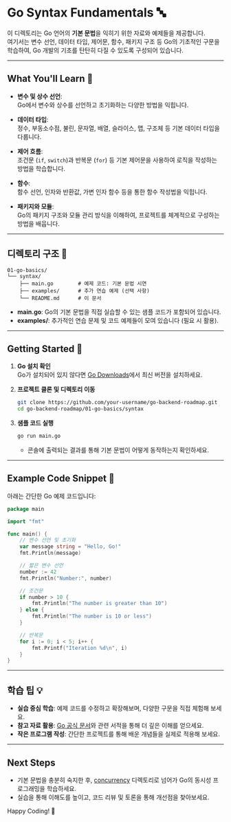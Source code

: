 # Go Syntax Fundamentals 🔤

이 디렉토리는 Go 언어의 **기본 문법**을 익히기 위한 자료와 예제들을 제공합니다.  
여기서는 변수 선언, 데이터 타입, 제어문, 함수, 패키지 구조 등 Go의 기초적인 구문을 학습하여, Go 개발의 기초를 탄탄히 다질 수 있도록 구성되어 있습니다.

---

## What You'll Learn 🎯

- **변수 및 상수 선언**:  
  Go에서 변수와 상수를 선언하고 초기화하는 다양한 방법을 익힙니다.
  
- **데이터 타입**:  
  정수, 부동소수점, 불린, 문자열, 배열, 슬라이스, 맵, 구조체 등 기본 데이터 타입을 다룹니다.
  
- **제어 흐름**:  
  조건문 (`if`, `switch`)과 반복문 (`for`) 등 기본 제어문을 사용하여 로직을 작성하는 방법을 학습합니다.
  
- **함수**:  
  함수 선언, 인자와 반환값, 가변 인자 함수 등을 통한 함수 작성법을 익힙니다.
  
- **패키지와 모듈**:  
  Go의 패키지 구조와 모듈 관리 방식을 이해하여, 프로젝트를 체계적으로 구성하는 방법을 배웁니다.

---

## 디렉토리 구조 📁

```plaintext
01-go-basics/
└── syntax/
    ├── main.go        # 예제 코드: 기본 문법 시연
    ├── examples/      # 추가 연습 예제 (선택 사항)
    └── README.md      # 이 문서
```

- **main.go**: Go의 기본 문법을 직접 실습할 수 있는 샘플 코드가 포함되어 있습니다.
- **examples/**: 추가적인 연습 문제 및 코드 예제들이 모여 있습니다 (필요 시 활용).

---

## Getting Started 🚀

1. **Go 설치 확인**  
   Go가 설치되어 있지 않다면 [Go Downloads](https://go.dev/dl/)에서 최신 버전을 설치하세요.

2. **프로젝트 클론 및 디렉토리 이동**
   ```bash
   git clone https://github.com/your-username/go-backend-roadmap.git
   cd go-backend-roadmap/01-go-basics/syntax
   ```

3. **샘플 코드 실행**
   ```bash
   go run main.go
   ```
   - 콘솔에 출력되는 결과를 통해 기본 문법이 어떻게 동작하는지 확인하세요.

---

## Example Code Snippet 📄

아래는 간단한 Go 예제 코드입니다:
```go
package main

import "fmt"

func main() {
    // 변수 선언 및 초기화
    var message string = "Hello, Go!"
    fmt.Println(message)

    // 짧은 변수 선언
    number := 42
    fmt.Println("Number:", number)

    // 조건문
    if number > 10 {
        fmt.Println("The number is greater than 10")
    } else {
        fmt.Println("The number is 10 or less")
    }

    // 반복문
    for i := 0; i < 5; i++ {
        fmt.Printf("Iteration %d\n", i)
    }
}
```

---

## 학습 팁 💡

- **실습 중심 학습**: 예제 코드를 수정하고 확장해보며, 다양한 구문을 직접 체험해 보세요.
- **참고 자료 활용**: [Go 공식 문서](https://go.dev/doc/)와 관련 서적을 통해 더 깊은 이해를 얻으세요.
- **작은 프로그램 작성**: 간단한 프로젝트를 통해 배운 개념들을 실제로 적용해 보세요.

---

## Next Steps

- 기본 문법을 충분히 숙지한 후, [concurrency](../concurrency/README.md) 디렉토리로 넘어가 Go의 동시성 프로그래밍을 학습하세요.
- 실습을 통해 이해도를 높이고, 코드 리뷰 및 토론을 통해 개선점을 찾아보세요.

Happy Coding! 🎉